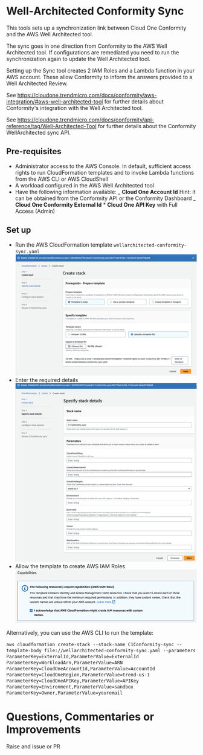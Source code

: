 # Well-Architected Conformity Sync

This tools sets up a synchronization link between Cloud One Conformity and the AWS Well Architected tool.

The sync goes in one direction from Conformity to the AWS Well Architected tool. If configurations are remediated you need to run the synchronization again to update the Well Architected tool.

Setting up the Sync tool creates 2 IAM Roles and a Lambda function in your AWS account. These allow Conformity to inform the answers provided to a Well Architected Review.

See https://cloudone.trendmicro.com/docs/conformity/aws-integration/#aws-well-architected-tool for further details about Conformity's integration with the Well Architected tool.

See https://cloudone.trendmicro.com/docs/conformity/api-reference/tag/Well-Architected-Tool for further details about the Conformity WellArchitected sync API.

## Pre-requisites

- Administrator access to the AWS Console. In default, sufficient access rights to run CloudFormation templates and to invoke Lambda functions from the AWS CLI or AWS CloudShell
- A workload configured in the AWS Well Architected tool
- Have the following information available:
  _ **Cloud One Account Id** Hint: it can be obtained from the Conformity API or the Conformity Dashboard
  _ **Cloud One Conformity External Id** \* **Cloud One API Key** with Full Access (Admin)

## Set up

- Run the AWS CloudFormation template `wellarchitected-conformity-sync.yaml`
  ![Step 1](CF1.png)
- Enter the required details
  ![Step 2](CF2.png)
- Allow the template to create AWS IAM Roles
  ![Step 3](CF3.png)

Alternatively, you can use the AWS CLI to run the template:

```
aws cloudformation create-stack --stack-name C1Conformity-sync --template-body file://wellarchitected-conformity-sync.yaml --parameters ParameterKey=ExternalId,ParameterValue=ExternalId ParameterKey=WorkloadArn,ParameterValue=ARN ParameterKey=CloudOneAccountId,ParameterValue=AccountId ParameterKey=CloudOneRegion,ParameterValue=trend-us-1 ParameterKey=CloudOneAPIKey,ParameterValue=APIKey ParameterKey=Environment,ParameterValue=sandbox ParameterKey=Owner,ParameterValue=youremail
```

# Questions, Commentaries or Improvements

Raise and issue or PR
